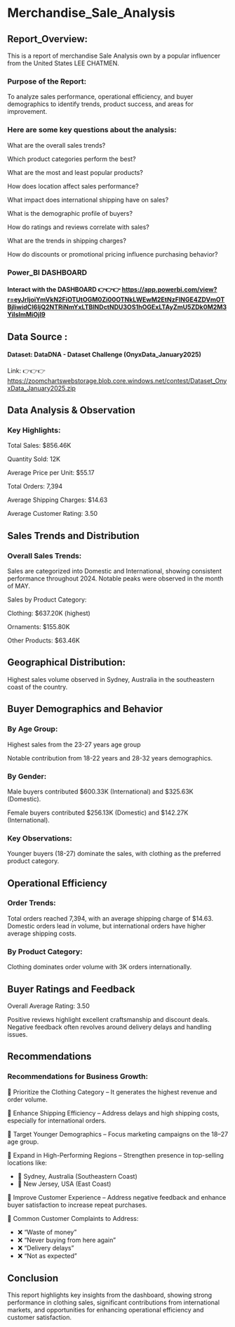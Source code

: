 
# Merchandise_Sale_Analysis

## Report_Overview: 
This is a report of merchandise Sale Analysis own by a popular influencer from the United States LEE CHATMEN.

### Purpose of the Report: 
To analyze sales performance, operational efficiency, and buyer demographics to identify trends, product success, and areas for improvement.


### Here are some key questions about the analysis: 
What are the overall sales trends? 

Which product categories perform the best? 

What are the most and least popular products? 

How does location affect sales performance? 

What impact does international shipping have on sales? 

What is the demographic profile of buyers? 

How do ratings and reviews correlate with sales? 

What are the trends in shipping charges? 

How do discounts or promotional pricing influence purchasing behavior? 

### Power_BI DASHBOARD

#### Interact with the DASHBOARD 👉👉👉 https://app.powerbi.com/view?r=eyJrIjoiYmVkN2FiOTUtOGM0Zi00OTNkLWEwM2EtNzFlNGE4ZDVmOTBjIiwidCI6IjQ2NTRiNmYxLTBlNDctNDU3OS1hOGExLTAyZmU5ZDk0M2M3YiIsImMiOjl9

## Data Source :
#### Dataset: DataDNA - Dataset Challenge (OnyxData_January2025)
Link: 👉👉👉 https://zoomchartswebstorage.blob.core.windows.net/contest/Dataset_OnyxData_January2025.zip

## Data Analysis & Observation

### Key Highlights:
Total Sales: $856.46K

Quantity Sold: 12K

Average Price per Unit: $55.17

Total Orders: 7,394

Average Shipping Charges: $14.63

Average Customer Rating: 3.50


## Sales Trends and Distribution
### Overall Sales Trends:
Sales are categorized into Domestic and International, showing consistent performance throughout 2024. Notable peaks were observed in the month of MAY.

Sales by Product Category:

Clothing: $637.20K (highest)

Ornaments: $155.80K

Other Products: $63.46K

## Geographical Distribution:
Highest sales volume observed in Sydney, Australia in the southeastern coast of the country.

## Buyer Demographics and Behavior 
### By Age Group:
Highest sales from the 23-27 years age group

Notable contribution from 18-22 years and 28-32 years demographics.


### By Gender:
Male buyers contributed $600.33K (International) and $325.63K (Domestic).

Female buyers contributed $256.13K (Domestic) and $142.27K (International).

### Key Observations:
Younger buyers (18-27) dominate the sales, with clothing as the preferred product category.



## Operational Efficiency
### Order Trends:
Total orders reached 7,394, with an average shipping charge of $14.63.
Domestic orders lead in volume, but international orders have higher average shipping costs.

### By Product Category:
Clothing dominates order volume with 3K orders internationally.


## Buyer Ratings and Feedback
Overall Average Rating: 3.50

Positive reviews highlight excellent craftsmanship and discount deals.
Negative feedback often revolves around delivery delays and handling issues.


## Recommendations
### Recommendations for Business Growth:
📌 Prioritize the Clothing Category – It generates the highest revenue and order volume.

📌 Enhance Shipping Efficiency – Address delays and high shipping costs, especially for international orders.

📌 Target Younger Demographics – Focus marketing campaigns on the 18–27 age group.

📌 Expand in High-Performing Regions – Strengthen presence in top-selling locations like:

- 🔹 Sydney, Australia (Southeastern Coast)
- 🔹 New Jersey, USA (East Coast)

📌 Improve Customer Experience – Address negative feedback and enhance buyer satisfaction to increase repeat purchases.

🚨 Common Customer Complaints to Address:
- ❌ “Waste of money”
- ❌ “Never buying from here again”
- ❌ “Delivery delays”
- ❌ “Not as expected”

## Conclusion
This report highlights key insights from the dashboard, showing strong performance in clothing sales, significant contributions from international markets, and opportunities for enhancing operational efficiency and customer satisfaction.

